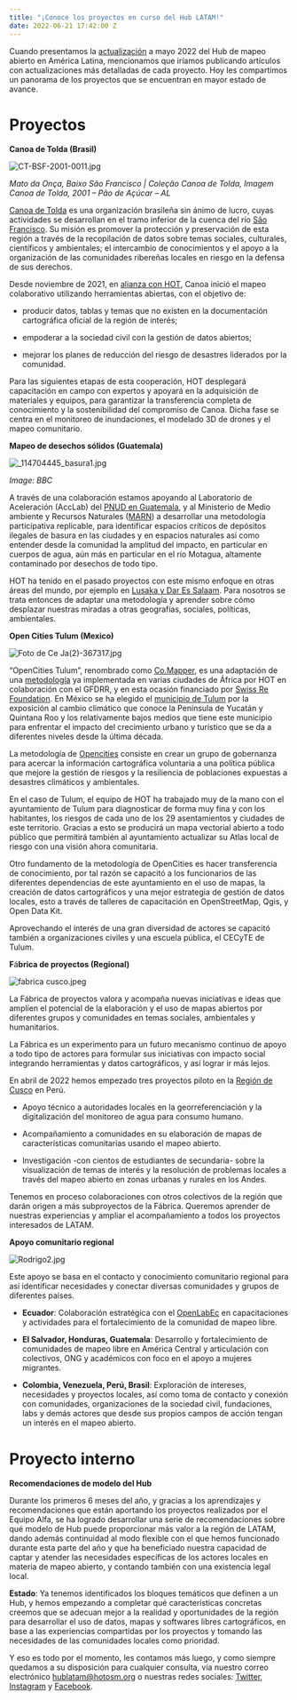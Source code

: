 ```yaml
---
title: "¡Conoce los proyectos en curso del Hub LATAM!"
date: 2022-06-21 17:42:00 Z
---
```


Cuando presentamos la [actualización](https://www.hotosm.org/updates/hub-de-mapeo-abierto-en-latam-actualizacion-mayo-2022/) a mayo 2022 del Hub de mapeo abierto en América Latina, mencionamos que iríamos publicando artículos con actualizaciones más detalladas de cada proyecto. Hoy les compartimos un panorama de los proyectos que se encuentran en mayor estado de avance.

# **Proyectos**

**Canoa de Tolda (Brasil)**

![CT-BSF-2001-0011.jpg](/uploads/CT-BSF-2001-0011.jpg)

*Mato da Onça, Baixo São Francisco | Coleção Canoa de Tolda, Imagem Canoa de Tolda, 2001 – Pão de Açúcar – AL*

[Canoa de Tolda](https://canoadetolda.org.br/) es una organización brasileña sin ánimo de lucro, cuyas actividades se desarrollan en el tramo inferior de la cuenca del río [São Francisco](https://es.wikipedia.org/wiki/R%C3%ADo_San_Francisco_(Brasil)). Su misión es promover la protección y preservación de esta región a través de la recopilación de datos sobre temas sociales, culturales, científicos y ambientales; el intercambio de conocimientos y el apoyo a la organización de las comunidades ribereñas locales en riesgo en la defensa de sus derechos.

Desde noviembre de 2021, en [alianza con HOT](https://infosaofrancisco.canoadetolda.org.br/noticias/geotecnologias/canoa-de-tolda-se-une-ao-hot-e-planeja-mapeamentos-da-bacia-do-rio-sao-francisco/), Canoa inició el mapeo colaborativo utilizando herramientas abiertas, con el objetivo de:

* producir datos, tablas y temas que no existen en la documentación cartográfica oficial de la región de interés;

* empoderar a la sociedad civil con la gestión de datos abiertos;

* mejorar los planes de reducción del riesgo de desastres liderados por la comunidad.

Para las siguientes etapas de esta cooperación, HOT desplegará capacitación en campo con expertos y apoyará en la adquisición de materiales y equipos, para garantizar la transferencia completa de conocimiento y la sostenibilidad del compromiso de Canoa. Dicha fase se centra en el monitoreo de inundaciones, el modelado 3D de drones y el mapeo comunitario.

**Mapeo de desechos sólidos (Guatemala)**

![_114704445_basura1.jpg](/uploads/_114704445_basura1.jpg)

*Image: BBC*

A través de una colaboración estamos apoyando al Laboratorio de Aceleración (AccLab) del [PNUD en Guatemala](https://www.undp.org/es/guatemala), y al Ministerio de Medio ambiente y Recursos Naturales ([MARN](https://www.marn.gob.gt/)) a desarrollar una metodología participativa replicable, para identificar espacios críticos de depósitos ilegales de basura en las ciudades y en espacios naturales así como entender desde la comunidad la amplitud del impacto, en particular en cuerpos de agua, aún más en particular en el río Motagua, altamente contaminado por desechos de todo tipo.

HOT ha tenido en el pasado proyectos con este mismo enfoque en otras áreas del mundo, por ejemplo en [Lusaka y ](https://www.hotosm.org/updates/mapping-solid-waste-zones-in-lusaka/)[Dar Es Salaam](https://www.hotosm.org/updates/using-open-source-tools-to-solve-routing-issues-for-solid-waste-collection-in-dar-es-salaam/). Para nosotros se trata entonces de adaptar una metodología y aprender sobre cómo desplazar nuestras miradas a otras geografías, sociales, políticas, ambientales.

**Open Cities Tulum (Mexico)**

![Foto de Ce Ja(2)-367317.jpg](/uploads/Foto%20de%20Ce%20Ja(2)-367317.jpg)

“OpenCities Tulum”, renombrado como [Co.Mapper](https://comapper.org/), es una adaptación de una [metodología](https://opendri.org/wp-content/uploads/2020/10/Open-Cities-Africa-Final-Report.pdf) ya implementada en varias ciudades de África por HOT en colaboración con el GFDRR, y en esta ocasión financiado por [Swiss Re Foundation](https://www.swissrefoundation.org/). En México se ha elegido el [municipio de Tulum](https://es.wikipedia.org/wiki/Municipio_de_Tulum) por la exposición al cambio climático que conoce la Península de Yucatán y Quintana Roo y los relativamente bajos medios que tiene este municipio para enfrentar el impacto del crecimiento urbano y turístico que se da a diferentes niveles desde la última década.

La metodología de [Opencities](https://opencitiesproject.org/) consiste en crear un grupo de gobernanza para acercar la información cartográfica voluntaria a una política pública que mejore la gestión de riesgos y la resiliencia de poblaciones expuestas a desastres climáticos y ambientales.

En el caso de Tulum, el equipo de HOT ha trabajado muy de la mano con el ayuntamiento de Tulum para diagnosticar de forma muy fina y con los habitantes, los riesgos de cada uno de los 29 asentamientos y ciudades de este territorio. Gracias a esto se producirá un mapa vectorial abierto a todo público que permitirá también al ayuntamiento actualizar su Atlas local de riesgo con una visión ahora comunitaria.

Otro fundamento de la metodología de OpenCities es hacer transferencia de conocimiento, por tal razón se capacitó a los funcionarios de las diferentes dependencias de este ayuntamiento en el uso de mapas, la creación de datos cartográficos y una mejor estrategia de gestión de datos locales, esto a través de talleres de capacitación en OpenStreetMap, Qgis, y Open Data Kit.

Aprovechando el interés de una gran diversidad de actores se capacitó también a organizaciones civiles y una escuela pública, el CECyTE de Tulum.

**F**á**brica de proyectos (Regional)**

![fabrica cusco.jpeg](/uploads/fabrica%20cusco.jpeg)

La Fábrica de proyectos valora y acompaña nuevas iniciativas e ideas que amplíen el potencial de la elaboración y el uso de mapas abiertos por diferentes grupos y comunidades en temas sociales, ambientales y humanitarios.

La Fábrica es un experimento para un futuro mecanismo continuo de apoyo a todo tipo de actores para formular sus iniciativas con impacto social integrando herramientas y datos cartográficos, y así lograr ir más lejos.

En abril de 2022 hemos empezado tres proyectos piloto en la [Región de Cusco](https://es.wikipedia.org/wiki/Departamento_del_Cuzco) en Perú.

* Apoyo técnico a autoridades locales en la georreferenciación y la digitalización del monitoreo de agua para consumo humano.

* Acompañamiento a comunidades en su elaboración de mapas de características comunitarias usando el mapeo abierto.

* Investigación -con cientos de estudiantes de secundaria- sobre la visualización de temas de interés y la resolución de problemas locales a través del mapeo abierto en zonas urbanas y rurales en los Andes.

Tenemos en proceso colaboraciones con otros colectivos de la región que darán origen a más subproyectos de la Fábrica. Queremos aprender de nuestras experiencias y ampliar el acompañamiento a todos los proyectos interesados de LATAM.

**Apoyo comunitario regional**

![Rodrigo2.jpg](/uploads/Rodrigo2.jpg)

Este apoyo se basa en el contacto y conocimiento comunitario regional para así identificar necesidades y conectar diversas comunidades y grupos de diferentes países.

* **Ecuador**: Colaboración estratégica con el [OpenLabEc](https://openlab.ec/) en capacitaciones y actividades para el fortalecimiento de la comunidad de mapeo libre.

* **El Salvador, Honduras, Guatemala**: Desarrollo y fortalecimiento de comunidades de mapeo libre en América Central y articulación con colectivos, ONG y académicos con foco en el apoyo a mujeres migrantes.

* **Colombia, Venezuela, Perú, Brasil**: Exploración de intereses, necesidades y proyectos locales, así como toma de contacto y conexión con comunidades, organizaciones de la sociedad civil, fundaciones, labs y demás actores que desde sus propios campos de acción tengan un interés en el mapeo abierto.

# **Proyecto interno**

**Recomendaciones de modelo del Hub**

Durante los primeros 6 meses del año, y gracias a los aprendizajes y recomendaciones que están aportando los proyectos realizados por el Equipo Alfa, se ha logrado desarrollar una serie de recomendaciones sobre qué modelo de Hub puede proporcionar más valor a la región de LATAM, dando además continuidad al modo flexible con el que hemos funcionado durante esta parte del año y que ha beneficiado nuestra capacidad de captar y atender las necesidades específicas de los actores locales en materia de mapeo abierto, y contando también con una existencia legal local.

**Estado**: Ya tenemos identificados los bloques temáticos que definen a un Hub, y hemos empezando a completar qué características concretas creemos que se adecuan mejor a la realidad y oportunidades de la región para desarrollar el uso de datos, mapas y softwares libres cartográficos, en base a las experiencias compartidas por los proyectos y tomando las necesidades de las comunidades locales como prioridad.

Y eso es todo por el momento, les contamos más luego, y como siempre quedamos a su disposición para cualquier consulta, vía nuestro correo electrónico [hublatam@hotosm.org](mailto:hublatam@hotosm.org) o nuestras redes sociales: [Twitter](https://twitter.com/mapeoabierto_la), [Instagram](https://www.instagram.com/mapeoabierto_la/) y [Facebook](https://www.facebook.com/Mapeo-abierto-Am%C3%A9rica-Latina-102804808622456/).